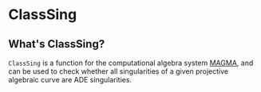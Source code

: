 # ClassSing

## What's ClassSing?

`ClassSing` is a function for the computational algebra system [MAGMA](http://magma.maths.usyd.edu.au/magma/), and can be used to check whether all singularities of a given projective algebraic curve are ADE singularities.
